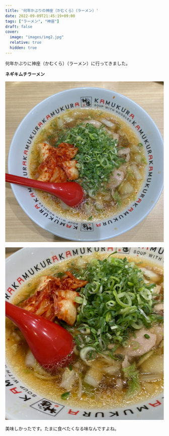 ```yaml
---
title: '何年かぶりの神座（かむくら）（ラーメン）'
date: 2022-09-09T21:45:19+09:00
tags: ["ラーメン", "神座"]
draft: false
cover:
  image: "images/img2.jpg"
  relative: true
  hidden: true
---
```


何年かぶりに神座（かむくら）（ラーメン）に行ってきました。

**ネギキムチラーメン**

![img1.jpg](images/img1.jpg)

![img2.png](images/img2.jpg)

美味しかったです。たまに食べたくなる味なんですよね。
